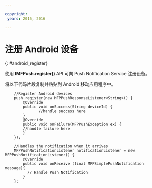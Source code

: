 ```yaml
---

copyright:
 years: 2015, 2016

---
```


# 注册 Android 设备
{: #android_register}

使用 **IMFPush.register()** API 可向 Push Notification Service 注册设备。

将以下代码片段复制并粘贴到 Android 移动应用程序中。

```
	//Register Android devices
	push.register(new MFPPushResponseListener<String>() {
	    @Override
	    public void onSuccess(String deviceId) {
	           //handle success here
	    }
	    @Override
	    public void onFailure(MFPPushException ex) {
	    //handle failure here
	    }
	});
```

```
	//Handles the notification when it arrives
	MFPPushNotificationListener notificationListener = new MFPPushNotificationListener() {
	    @Override
	    public void onReceive (final MFPSimplePushNotification message){
	      // Handle Push Notification
	    }
	};
```
